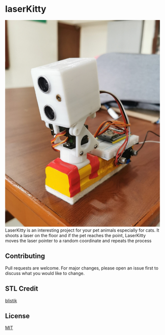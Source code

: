 # laserKitty
![Image](/Resources/IMG_20221019_141524.jpg)
LaserKitty is an interesting project for your pet animals especially for cats. It shoots a laser on the floor and if the pet reaches the point, LaserKitty moves the laser pointer to a random coordinate and repeats the process 

## Contributing
Pull requests are welcome. For major changes, please open an issue first to discuss what you would like to change.

## STL Credit
[blistik](https://www.thingiverse.com/thing:1401116)

## License
[MIT](https://choosealicense.com/licenses/mit/)


